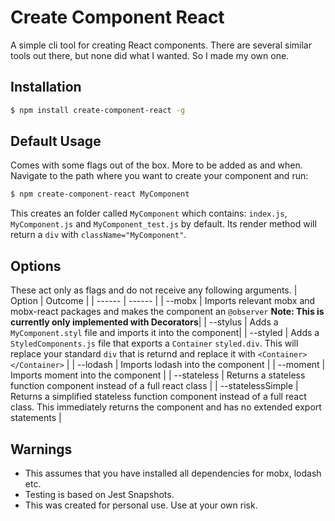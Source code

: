 # Create Component React
A simple cli tool for creating React components. There are several similar tools out there, but none did what I wanted. So I made my own one.

## Installation
```sh
$ npm install create-component-react -g
```

## Default Usage
Comes with some flags out of the box. More to be added as and when. Navigate to the path where you want to create your component and run:

```sh
$ npm create-component-react MyComponent
```
This creates an folder called `MyComponent` which contains: `index.js`, `MyComponent.js` and `MyComponent_test.js` by default. Its render method will return a `div` with  `className="MyComponent"`.

## Options
These act only as flags and do not receive any following arguments.
| Option | Outcome |
| ------ | ------ |
| -\-mobx | Imports relevant mobx and mobx-react packages and makes the component an `@observer` **Note: This is currently only implemented with Decorators**|
| -\-stylus | Adds a `MyComponent.styl` file and imports it into the component|
| -\-styled | Adds a `StyledComponents.js` file that exports a `Container` `styled.div`. This will replace your standard `div` that is returnd and replace it with `<Container></Container>` |
| -\-lodash | Imports lodash into the component |
| -\-moment | Imports moment into the component |
| -\-stateless | Returns a stateless function component instead of a full react class |
| -\-statelessSimple | Returns a simplified stateless function component instead of a full react  class. This immediately returns the component and has no extended export statements |

## Warnings
* This assumes that you have installed all dependencies for mobx, lodash etc.
* Testing is based on Jest Snapshots.
* This was created for personal use. Use at your own risk.
